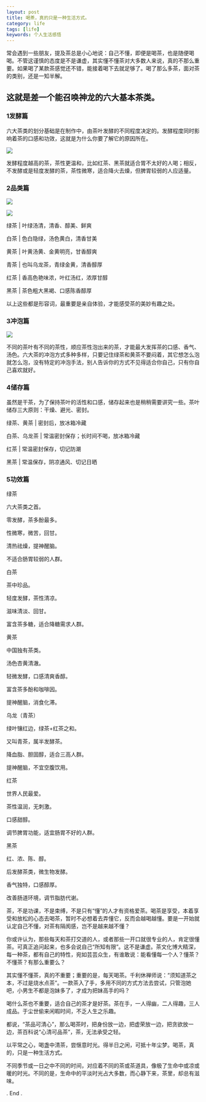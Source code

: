 ```yaml
---
layout: post
title: 喝茶，真的只是一种生活方式。
category: life
tags: [life]
keywords: 个人生活感悟
---
```


常会遇到一些朋友，提及茶总是小心地说：自己不懂，即便是喝茶，也是随便喝喝。不管这谨慎的态度是不是谦虚，其实懂不懂茶对大多数人来说，真的不那么重要。如果喝了某款茶感觉还不错，能接着喝下去就足够了。喝了那么多茶，面对茶的类别，还是一知半解。



## 这就是差一个能召唤神龙的六大基本茶类。



### 1发酵篇

六大茶类的划分基础是在制作中，由茶叶发酵的不同程度决定的。发酵程度同时影响着茶的口感和功效，这就是为什么你要了解它的原因所在。

![](https://ziyekudeng.github.io/assets/images/2019/0130/tea/1.webp)

发酵程度越高的茶，茶性更温和，比如红茶、黑茶就适合胃不太好的人喝；相反，不发酵或是轻度发酵的茶，茶性微寒，适合降火去燥，但脾胃较弱的人应适量。



### 2品类篇

![](https://ziyekudeng.github.io/assets/images/2019/0130/tea/2.webp)

![](https://ziyekudeng.github.io/assets/images/2019/0130/tea/3.webp)





绿茶 | 叶绿汤清，清香、醇美、鲜爽



白茶 | 色白隐绿，汤色黄白，清香甘美



黄茶 | 叶黄汤黄、金黄明亮，甘香醇爽



青茶 | 也叫乌龙茶，青绿金黄，清香醇厚



红茶 | 香高色艳味浓，叶红汤红，浓厚甘醇



黑茶 | 茶色粗大黑褐、口感陈香醇厚



以上这些都是形容词，最重要是亲自体验，才能感受茶的美妙有趣之处。



### 3冲泡篇

![](https://ziyekudeng.github.io/assets/images/2019/0130/tea/5.webp)

不同的茶叶有不同的茶性，顺应茶性泡出来的茶，才能最大发挥茶的口感、香气、汤色。六大茶的冲泡方式多种多样，只要记住绿茶和黄茶不要闷着，其它想怎么泡就怎么泡，没有特定的冲泡手法，别人告诉你的方式不见得适合你自己，只有你自己喜欢就好。



### 4储存篇

虽然是干茶，为了保持茶叶的活性和口感，储存起来也是稍稍需要讲究一些。茶叶储存三大原则：干燥、避光、密封。



绿茶、黄茶 | 密封后，放冰箱冷藏



白茶、乌龙茶 | 常温密封保存；长时间不喝，放冰箱冷藏



红茶 | 常温密封保存，切记防潮



黑茶 | 常温保存，阴凉通风、切记日晒





### 5功效篇

绿茶

六大茶类之首。

零发酵，茶多酚最多。

性微寒，微苦，回甘。

清热祛燥，提神醒脑。

不适合肠胃较弱的人群。



白茶

茶中珍品。

轻度发酵，茶性清凉。

滋味清淡、回甘。

富含茶多糖，适合降糖需求人群。



黄茶

中国独有茶类。

汤色杏黄清澈。

轻微发酵，口感清爽香醇。

富含茶多酚和咖啡因。

提神醒脑，消食化滞。



乌龙（青茶）

绿叶镶红边，绿茶+红茶之和。

又叫青茶，属半发酵茶。

降血脂、胆固醇，适合三高人群。

提神醒脑，不宜空腹饮用。



红茶

世界人民最爱。

茶性温润，无刺激。

口感甜醇。

调节脾胃功能，适宜肠胃不好的人群。



黑茶


红、浓、陈、醇。

后发酵茶类，微生物发酵。

香气独特，口感醇厚。

改善肠道环境，调节脂肪代谢。



茶，不是功课，不是束缚，不是只有“懂”的人才有资格爱茶。喝茶是享受，本着享受和放松的心态去喝茶，暂时不必想着去弄懂它，反而会越喝越懂。要是一开始就认定自己不懂，对茶有隔阂感，岂不是越来越不懂？　　



你或许认为，那些每天和茶打交道的人，或者那些一开口就很专业的人，肯定很懂茶。可真正追问起来，也多会说自己“所知有限”。这不是谦虚。茶文化博大精深，每一种茶，都有自己的特性，宛如芸芸众生，有谁敢说：能看懂每一个人？懂茶？不懂茶？有那么重要么？



其实懂不懂茶，真的不重要；重要的是，每天喝茶。千利休禅师说：“须知道茶之本，不过是烧水点茶”。一款茶入了手，多用不同的方式方法去尝试，只管泡她吧，小男生不都是泡妹多了，才成为把妹高手的吗？



喝什么茶也不重要，适合自己的茶才是好茶。茶在手，一人得幽，二人得趣，三人成品。于尘世偷来闲暇时间，不乏人生之乐趣。



都说，“茶品可清心”，那么喝茶时，把身份放一边，把虚荣放一边，把贪欲放一边，茶百科说“心清可品茶”，茶，无法承受之轻。



以平常之心，喝盏中清茶，尝惬意时光。得半日之闲，可抵十年尘梦。喝茶，真的，只是一种生活方式。



不同季节或一日之中不同的时间，对应着不同的茶或茶道具，像极了生命中或凉或暖的时光。不同的是，生命中的平淡时光占大多数，而心静下来，茶里，却总有滋味。



. End .




